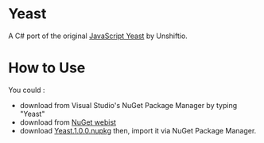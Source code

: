 # Yeast
A C# port of the original [JavaScript Yeast](https://github.com/unshiftio/yeast) by Unshiftio.

# How to Use
You could :  
* download from Visual Studio's NuGet Package Manager by typing "Yeast"
* download from [NuGet webist](https://preview.nuget.org/packages/Yeast/1.0.0)
* download [Yeast.1.0.0.nupkg](https://github.com/Akronae/Yeast/raw/master/Bin/Yeast.1.0.0.nupkg) then, import it via NuGet Package Manager.
